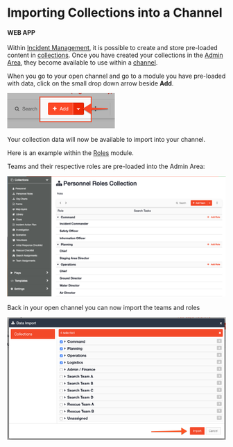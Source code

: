 # Importing Collections into a Channel

#### WEB APP

Within [Incident Management](../../getting-started.md), it is possible to create and store pre-loaded content in [collections](./). Once you have created your collections in the [Admin Area](../), they become available to use within a [channel](../../channels/).   
  
When you go to your open channel and go to a module you have pre-loaded with data, click on the small drop down arrow beside **Add**.

![](../../../.gitbook/assets/importing-collections-into-a-channel.png)

Your collection data will now be available to import into your channel.  


Here is an example within the [Roles](../../../personnel-and-training/roles/) module.

Teams and their respective roles are pre-loaded into the Admin Area:

![](../../../.gitbook/assets/importing-role-collections.png)

Back in your open channel you can now import the teams and roles 

![](../../../.gitbook/assets/import-roles-into-channel.png)

